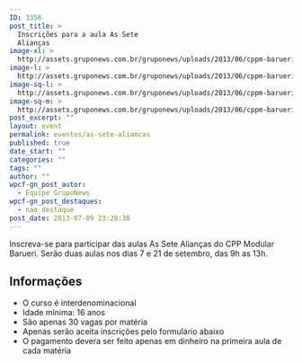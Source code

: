 ```yaml
---
ID: 3356
post_title: >
  Inscrições para a aula As Sete
  Alianças
image-xl: >
  http://assets.gruponews.com.br/gruponews/uploads/2013/06/cppm-barueri.jpg
image-l: >
  http://assets.gruponews.com.br/gruponews/uploads/2013/06/cppm-barueri.jpg
image-sq-l: >
  http://assets.gruponews.com.br/gruponews/uploads/2013/06/cppm-barueri.jpg
image-sq-m: >
  http://assets.gruponews.com.br/gruponews/uploads/2013/06/cppm-barueri-720x353.jpg
post_excerpt: ""
layout: event
permalink: eventos/as-sete-aliancas
published: true
date_start: ""
categories: ""
tags: ""
author: ""
wpcf-gn_post_autor:
  - Equipe GrupoNews
wpcf-gn_post_destaques:
  - nao_destaque
post_date: 2013-07-09 23:20:38
---
```

Inscreva-se para participar das aulas As Sete Alianças do CPP Modular Barueri. Serão duas aulas nos dias 7 e 21 de setembro, das 9h as 13h.
<h2>Informações</h2>
<ul>
	<li>O curso é interdenominacional</li>
	<li>Idade mínima: 16 anos</li>
	<li>São apenas 30 vagas por matéria</li>
	<li>Apenas serão aceita inscrições pelo formulário abaixo</li>
	<li>O pagamento devera ser feito apenas em dinheiro na primeira aula de cada matéria</li>
</ul>